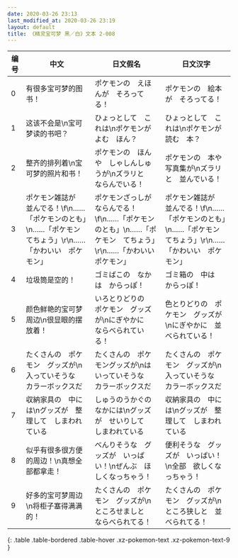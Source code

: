 ```yaml
---
date: 2020-03-26 23:13
last_modified_at: 2020-03-26 23:19
layout: default
title: 《精灵宝可梦 黑／白》文本 2-008
---
```

| 编号 | 中文 | 日文假名 | 日文汉字 |
| ---- | ---- | ---- | --- |
| 0 | 有很多宝可梦的图书！ | ポケモンの　えほんが　そろってる！ | ポケモンの　絵本が　そろってる！ |
| 1 | 这该不会是\n宝可梦读的书吧？ | ひょっとして　これは\nポケモンが　よむ　ほん？ | ひょっとして　これは\nポケモンが　読む　本？ |
| 2 | 整齐的排列着\n宝可梦的照片和书！ | ポケモンの　ほんや　しゃしんしゅうが\nズラリと　ならんでいる！ | ポケモンの　本や　写真集が\nズラリと　並んでいる！ |
| 3 | ポケモン雑誌が　並んでる！\f\n……「ポケモンのとも」\n……「ポケモン　てちょう」\r\n……「かわいい　ポケモン」 | ポケモンざっしが　ならんでる！\f\n……「ポケモンのとも」\n……「ポケモン　てちょう」\r\n……「かわいい　ポケモン」 | ポケモン雑誌が　並んでる！\f\n……「ポケモンのとも」\n……「ポケモン　てちょう」\r\n……「かわいい　ポケモン」 |
| 4 | 垃圾筒是空的！ | ゴミばこの　なかは　からっぽ！ | ゴミ箱の　中は　からっぽ！ |
| 5 | 颜色鲜艳的宝可梦周边\n很显眼的摆放着！ | いろとりどりの　ポケモン　グッズが\nにぎやかに　ならべられている！ | 色とりどりの　ポケモン　グッズが\nにぎやかに　並べられている！ |
| 6 | たくさんの　ポケモン　グッズが\n入っていそうな　カラーボックスだ | たくさんの　ポケモングッズが\nはいっていそうな　カラーボックスだ | たくさんの　ポケモン　グッズが\n入っていそうな　カラーボックスだ |
| 7 | 収納家具の　中には\nグッズが　整理して　しまわれている | しゅうのうかぐの　なかには\nグッズが　せいりして　しまわれている | 収納家具の　中には\nグッズが　整理して　しまわれている |
| 8 | 似乎有很多很方便的周边！\n真想全部都拿走！ | べんりそうな　グッズが　いっぱい！\nぜんぶ　ほしくなっちゃう！ | 便利そうな　グッズが　いっぱい！\n全部　欲しくなっちゃう！ |
| 9 | 好多的宝可梦周边\n将柜子塞得满满的！ | たくさんの　ポケモン　グッズが\nところせましと　ならべられてる！ | たくさんの　ポケモン　グッズが\nところ狭しと　並べられてる！ |
{: .table .table-bordered .table-hover .xz-pokemon-text .xz-pokemon-text-9 }